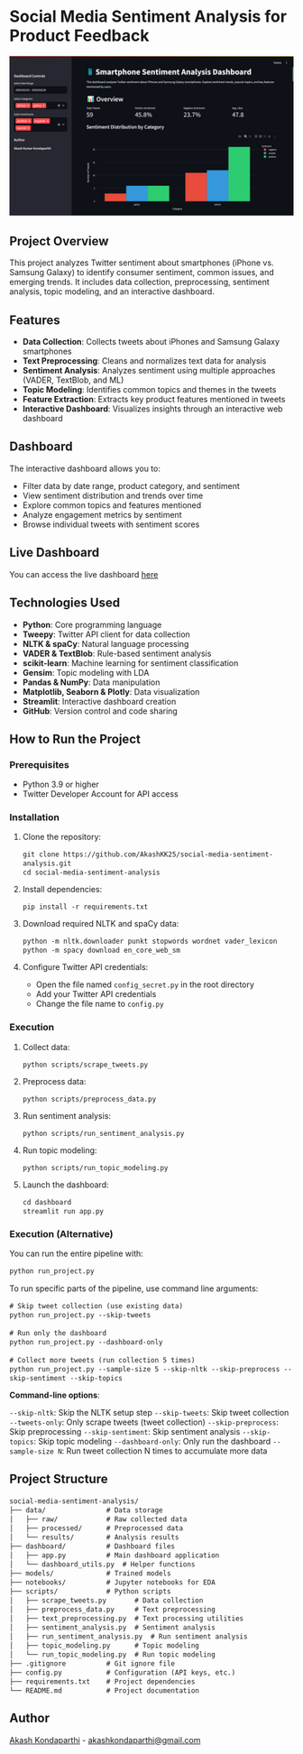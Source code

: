 # Social Media Sentiment Analysis for Product Feedback

![Dashboard Screenshot](docs/dashboard_screenshot.png)

## Project Overview

This project analyzes Twitter sentiment about smartphones (iPhone vs. Samsung Galaxy) to identify consumer sentiment, common issues, and emerging trends. It includes data collection, preprocessing, sentiment analysis, topic modeling, and an interactive dashboard.

## Features

- **Data Collection**: Collects tweets about iPhones and Samsung Galaxy smartphones
- **Text Preprocessing**: Cleans and normalizes text data for analysis
- **Sentiment Analysis**: Analyzes sentiment using multiple approaches (VADER, TextBlob, and ML)
- **Topic Modeling**: Identifies common topics and themes in the tweets
- **Feature Extraction**: Extracts key product features mentioned in tweets
- **Interactive Dashboard**: Visualizes insights through an interactive web dashboard

## Dashboard

The interactive dashboard allows you to:
- Filter data by date range, product category, and sentiment
- View sentiment distribution and trends over time
- Explore common topics and features mentioned
- Analyze engagement metrics by sentiment
- Browse individual tweets with sentiment scores

## Live Dashboard

You can access the live dashboard [here](https://your-app-url.streamlit.app)

## Technologies Used

- **Python**: Core programming language
- **Tweepy**: Twitter API client for data collection
- **NLTK & spaCy**: Natural language processing
- **VADER & TextBlob**: Rule-based sentiment analysis
- **scikit-learn**: Machine learning for sentiment classification
- **Gensim**: Topic modeling with LDA
- **Pandas & NumPy**: Data manipulation
- **Matplotlib, Seaborn & Plotly**: Data visualization
- **Streamlit**: Interactive dashboard creation
- **GitHub**: Version control and code sharing

## How to Run the Project

### Prerequisites

- Python 3.9 or higher
- Twitter Developer Account for API access

### Installation

1. Clone the repository:
   ```
   git clone https://github.com/AkashKK25/social-media-sentiment-analysis.git
   cd social-media-sentiment-analysis
   ```

2. Install dependencies:
   ```
   pip install -r requirements.txt
   ```

3. Download required NLTK and spaCy data:
   ```
   python -m nltk.downloader punkt stopwords wordnet vader_lexicon
   python -m spacy download en_core_web_sm
   ```

4. Configure Twitter API credentials:
   - Open the file named `config_secret.py` in the root directory
   - Add your Twitter API credentials
   - Change the file name to `config.py`

### Execution

1. Collect data:
   ```
   python scripts/scrape_tweets.py
   ```

2. Preprocess data:
   ```
   python scripts/preprocess_data.py
   ```

3. Run sentiment analysis:
   ```
   python scripts/run_sentiment_analysis.py
   ```

4. Run topic modeling:
   ```
   python scripts/run_topic_modeling.py
   ```

5. Launch the dashboard:
   ```
   cd dashboard
   streamlit run app.py
   ```

### Execution (Alternative)

You can run the entire pipeline with:
```bash
python run_project.py
```

To run specific parts of the pipeline, use command line arguments:
```
# Skip tweet collection (use existing data)
python run_project.py --skip-tweets

# Run only the dashboard
python run_project.py --dashboard-only

# Collect more tweets (run collection 5 times)
python run_project.py --sample-size 5 --skip-nltk --skip-preprocess --skip-sentiment --skip-topics
```
**Command-line options**:

`--skip-nltk`: Skip the NLTK setup step
`--skip-tweets`: Skip tweet collection
`--tweets-only`: Only scrape tweets (tweet collection)
`--skip-preprocess`: Skip preprocessing
`--skip-sentiment`: Skip sentiment analysis
`--skip-topics`: Skip topic modeling
`--dashboard-only`: Only run the dashboard
`--sample-size N`: Run tweet collection N times to accumulate more data


## Project Structure

```
social-media-sentiment-analysis/
├── data/               # Data storage
│   ├── raw/            # Raw collected data
│   ├── processed/      # Preprocessed data
│   └── results/        # Analysis results
├── dashboard/          # Dashboard files
│   ├── app.py          # Main dashboard application
│   └── dashboard_utils.py  # Helper functions
├── models/             # Trained models
├── notebooks/          # Jupyter notebooks for EDA
├── scripts/            # Python scripts
│   ├── scrape_tweets.py       # Data collection
│   ├── preprocess_data.py     # Text preprocessing
│   ├── text_preprocessing.py  # Text processing utilities
│   ├── sentiment_analysis.py  # Sentiment analysis
│   ├── run_sentiment_analysis.py  # Run sentiment analysis
│   ├── topic_modeling.py      # Topic modeling
│   └── run_topic_modeling.py  # Run topic modeling
├── .gitignore          # Git ignore file
├── config.py           # Configuration (API keys, etc.)
├── requirements.txt    # Project dependencies
└── README.md           # Project documentation
```

## Author

[Akash Kondaparthi](https://AkashKK25.github.io/Data-Portfolio) - [akashkondaparthi@gmail.com](mailto:akashkondaparthi@gmail.com)